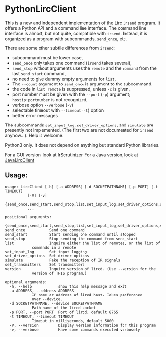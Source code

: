 # PythonLircClient
This is a new and independent implementation of the Lirc `irsend` program. It offers
a Python API and a command line interface. The command line interface is almost,
but not quite, compatible with `irsend`. Instead, it is organized as a program
with subcommands, `send_once`, etc.

There are some other subtile differences from `irsend`:

* subcommand must be lower case,
* `send_once` only takes one command (`irsend` takes several),
* `send_stop` without arguments uses the `remote` and the `command` from the last `send_start` command,
* no need to give dummy empty arguments for `list`,
* The `--count` argument to `send_once` is argument to the subcommand.
* the code in `list remote` is suppressed, unless `-c` is given,
* port number must be given with the `--port` (`-p`) argument; `hostip:portnumber` is not recognized,
* verbose option `--verbose` (`-v`)
* selectable timeout with `--timeout` (`-t`) option
* better error messages

The subcommands `set_input_log`, `set_driver_options`, and `simulate` are presently not
implemented. (The first two are not documented for `irsend` anyhow...).
Help is welcome.

Python3 only.
It does not depend on anything but standard Python libraries.

For a GUI version, look at IrScrutinizer.
For a Java version, look at [JavaLircClient](https://github.com/bengtmartensson/JavaLircClient)

## Usage:

    usage: LircClient [-h] [-a ADDRESS] [-d SOCKETPATHNAME] [-p PORT] [-t TIMEOUT]
		      [-V] [-v]
		      {send_once,send_start,send_stop,list,set_input_log,set_driver_options,simulate,set_transmitters,version}
		      ...

    positional arguments:
      {send_once,send_start,send_stop,list,set_input_log,set_driver_options,simulate,set_transmitters,version}
	send_once           Send one command
	send_start          Start sending one command until stopped
	send_stop           Stop sending the command from send_start
	list                Inquire either the list of remotes, or the list of
			    commands in a remote
	set_input_log       Set input logging
	set_driver_options  Set driver options
	simulate            Fake the reception of IR signals
	set_transmitters    Set transmitters
	version             Inquire version of lircd. (Use --version for the
			    version of THIS program.)

    optional arguments:
      -h, --help            show this help message and exit
      -a ADDRESS, --address ADDRESS
			    IP name or address of lircd host. Takes preference
			    over --device.
      -d SOCKETPATHNAME, --device SOCKETPATHNAME
			    Path name of the lircd socket
      -p PORT, --port PORT  Port of lircd, default 8765
      -t TIMEOUT, --timeout TIMEOUT
			    Timeout in milliseconds, default 5000
      -V, --version         Display version information for this program
      -v, --verbose         Have some commands executed verbosely
